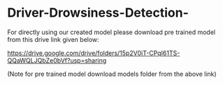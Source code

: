 # Driver-Drowsiness-Detection-

For directly using our created model please download pre trained model from this drive link given below:

https://drive.google.com/drive/folders/15p2V0iT-CPqI61TS-QQaWQLJQbZe0bVf?usp=sharing

(Note for pre trained model download models folder from the above link)
